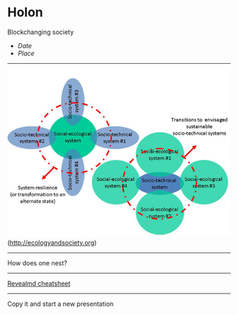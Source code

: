 

# Holon
Blockchanging society

- *Date* 
- *Place*

---

![sociological perspectives](img/figure1.jpg)
(http://ecologyandsociety.org)

----

How does one nest?

---

[Revealmd cheatsheet](https://github.com/webpro/reveal-md#markdown-in-revealjs)

---

Copy it and start a new presentation


